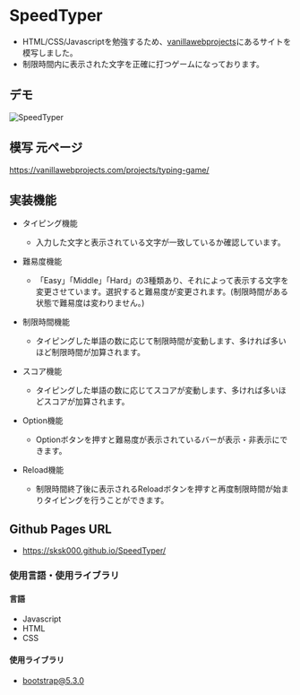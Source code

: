 # SpeedTyper
- HTML/CSS/Javascriptを勉強するため、[vanillawebprojects](https://vanillawebprojects.com/)にあるサイトを模写しました。
- 制限時間内に表示された文字を正確に打つゲームになっております。
## デモ
![SpeedTyper](https://github.com/sksk000/SpeedTyper/assets/137740372/24389344-ee87-4822-bac5-ecec79bc4bfd)

## 模写 元ページ
https://vanillawebprojects.com/projects/typing-game/

## 実装機能
- タイピング機能
  - 入力した文字と表示されている文字が一致しているか確認しています。

- 難易度機能
  - 「Easy」「Middle」「Hard」の3種類あり、それによって表示する文字を変更させています。選択すると難易度が変更されます。(制限時間がある状態で難易度は変わりません。)

- 制限時間機能
  - タイピングした単語の数に応じて制限時間が変動します、多ければ多いほど制限時間が加算されます。
 
- スコア機能
  - タイピングした単語の数に応じてスコアが変動します、多ければ多いほどスコアが加算されます。

- Option機能
  - Optionボタンを押すと難易度が表示されているバーが表示・非表示にできます。
 
- Reload機能
  - 制限時間終了後に表示されるReloadボタンを押すと再度制限時間が始まりタイピングを行うことができます。

## Github Pages URL
- https://sksk000.github.io/SpeedTyper/

### 使用言語・使用ライブラリ
#### 言語
- Javascript
- HTML
- CSS

#### 使用ライブラリ
- bootstrap@5.3.0





